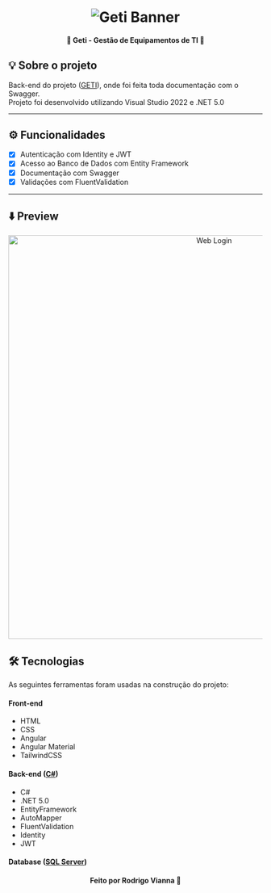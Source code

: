 <!--Banner session-->
<h1 align="center">
    <img alt="Geti Banner" title="Geti" src="https://i.imgur.com/HwSOsLT.png"/>
</h1>

<!--Status session-->
<h4 align="center"> 
	🚧  Geti - Gestão de Equipamentos de TI 🚧
</h4>

<!--About session-->
## :bulb: Sobre o projeto

 Back-end do projeto ([GETI](https://github.com/rvianna16/Geti-frontend)), onde foi feita toda documentação com o Swagger. <br>
 Projeto foi desenvolvido utilizando Visual Studio 2022 e .NET 5.0

---

<!--Functionalities session-->
## ⚙️ Funcionalidades

- [x] Autenticação com Identity e JWT
- [x] Acesso ao Banco de Dados com Entity Framework
- [x] Documentação com Swagger
- [x] Validações com FluentValidation 
---

<!--Layout session-->
## :arrow_down: Preview

<p align="center" style="display: flex; align-items: flex-start; justify-content: center;">
  <img alt="Web Login" title"Web-Login" src="https://i.imgur.com/QhVLAjk.png" width="800px">  
  
</p>

<!--Tecnologies session-->
## 🛠 Tecnologias

As seguintes ferramentas foram usadas na construção do projeto:

#### **Front-end**  
- HTML
- CSS
- Angular
- Angular Material
- TailwindCSS

#### **Back-end**  ([C#](https://docs.microsoft.com/pt-br/dotnet/csharp/))
- C#
- .NET 5.0
- EntityFramework
- AutoMapper
- FluentValidation
- Identity
- JWT

#### **Database**  ([SQL Server](https://www.microsoft.com/pt-br/sql-server/sql-server-downloads))

<!--Bottom session-->
<h4 align=center>Feito por Rodrigo Vianna 👋 <a href="https://www.linkedin.com/in/rodrigoviannas/"></a></a></h4>
